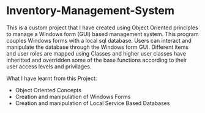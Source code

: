 # Inventory-Management-System
This is a custom project that I have created using Object Oriented principles to manage a Windows form (GUI) based management system.
This program couples Windows forms with a local sql database. 
Users can interact and manipulate the database through the Windows form GUI. 
Different items and user roles are mapped using Classes and higher user classes have inheritted and overridden some of the base functions according to their user access levels and privilages.

What I have learnt from this Project:
* Object Oriented Concepts 
* Creation and manipulation of Windows Forms
* Creation and manipulation of Local Service Based Databases
